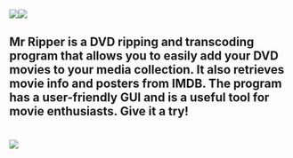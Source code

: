 # ![](https://i.imgur.com/kle7CYE.jpeg)![](https://img.shields.io/github/last-commit/mickdupreez/mr_ripper?style=for-the-badge)
## Mr Ripper is a DVD ripping and transcoding program that allows you to easily add your DVD movies to your media collection. It also retrieves movie info and posters from IMDB. The program has a user-friendly GUI and is a useful tool for movie enthusiasts. Give it a try!

# ![](https://i.imgur.com/4npssPG.jpeg)
